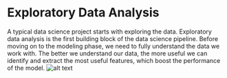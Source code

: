 # Exploratory Data Analysis

A typical data science project starts with exploring the data. Exploratory data analysis is the first building block of the data science pipeline. Before moving on to the modeling phase, we need to fully understand the data we work with. The better we understand our data, the more useful we can identify and extract the most useful features, which boost the performance of the model.
![alt text](http://C:\Users\afran\OneDrive\Masaüstü/to/1.PNG)
